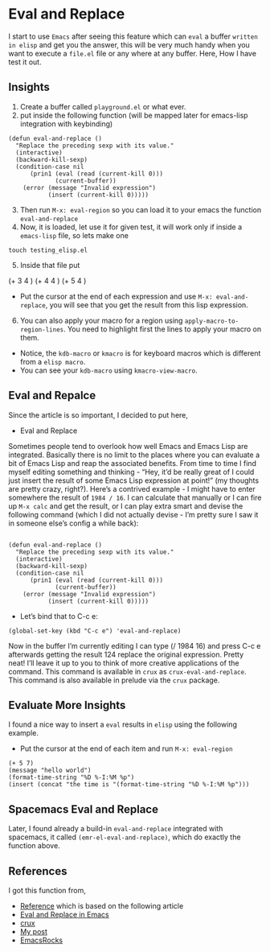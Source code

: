 # Eval and Replace

I start to use `Emacs` after seeing this feature which can `eval` a buffer `written in elisp` and get you the answer,
this will be very much handy when you want to execute a `file.el` file or any where at any buffer. Here, How I have
test it out.

## Insights

1. Create a buffer called `playground.el` or what ever.
2. put inside the following function (will be mapped later for emacs-lisp integration with keybinding)

```elisp
(defun eval-and-replace ()
  "Replace the preceding sexp with its value."
  (interactive)
  (backward-kill-sexp)
  (condition-case nil
      (prin1 (eval (read (current-kill 0)))
             (current-buffer))
    (error (message "Invalid expression")
           (insert (current-kill 0)))))
```

3. Then run `M-x: eval-region` so you can load it to your emacs the function `eval-and-replace`
4. Now, it is loaded, let use it for given test, it will work only if inside a `emacs-lisp` file, so lets make one

```shell
touch testing_elisp.el
```

5. Inside that file put

(+ 3 4 )
(+ 4 4 )
(+ 5 4 )

- Put the cursor at the end of each expression and use `M-x: eval-and-replace`, you will see that you get the result
  from this lisp expression.

6. You can also apply your macro for a region using `apply-macro-to-region-lines`. You need to highlight first the lines
   to apply your macro on them.

- Notice, the `kdb-macro` or `kmacro` is for keyboard macros which is different from a `elisp macro`.
- You can see your `kdb-macro` using `kmacro-view-macro`.

## Eval and Repalce

Since the article is so important, I decided to put here,

- Eval and Replace

Sometimes people tend to overlook how well Emacs and Emacs Lisp are integrated. Basically there is no limit to the
places where you can evaluate a bit of Emacs Lisp and reap the associated benefits. From time to time I find myself
editing something and thinking - “Hey, it’d be really great of I could just insert the result of some Emacs Lisp
expression at point!” (my thoughts are pretty crazy, right?). Here’s a contrived example - I might have to enter
somewhere the result of `1984 / 16`. I can calculate that manually or I can fire up `M-x calc` and get the result, or I can
play extra smart and devise the following command (which I did not actually devise - I’m pretty sure I saw it in someone
else’s config a while back):

```elisp

(defun eval-and-replace ()
  "Replace the preceding sexp with its value."
  (interactive)
  (backward-kill-sexp)
  (condition-case nil
      (prin1 (eval (read (current-kill 0)))
             (current-buffer))
    (error (message "Invalid expression")
           (insert (current-kill 0)))))
```

- Let’s bind that to C-c e:

```elisp
(global-set-key (kbd "C-c e") 'eval-and-replace)
```

Now in the buffer I’m currently editing I can type (/ 1984 16) and press C-c e afterwards getting the result 124 replace
the original expression. Pretty neat! I’ll leave it up to you to think of more creative applications of the command.
This command is available in `crux` as `crux-eval-and-replace`. This command is also available in prelude via the `crux`
package.

## Evaluate More Insights

I found a nice way to insert a `eval` results in `elisp` using the following
example.

- Put the cursor at the end of each item and run `M-x: eval-region`

```elisp
(+ 5 7)
(message "hello world")
(format-time-string "%D %-I:%M %p")
(insert (concat "the time is "(format-time-string "%D %-I:%M %p")))
```

## Spacemacs Eval and Replace

Later, I found already a build-in `eval-and-replace` integrated with spacemacs,
it called `(emr-el-eval-and-replace)`, which do exactly the function above.

## References

I got this function from,

- [Reference](https://github.com/larsen/emacs-configuration/blob/master/lisp/larsen-functions.el)
  which is based on the following article
- [Eval and Replace in Emacs](https://emacsredux.com/blog/2013/06/21/eval-and-replace/)
- [crux](https://github.com/bbatsov/crux)
- [My post](https://emacs.stackexchange.com/questions/47892/how-to-replace-the-expression-with-evaluation-result-using-elisp-interpreter/77335#77335)
- [EmacsRocks](https://emacsrocks.com/e13.html)
